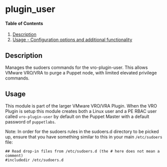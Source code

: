 # plugin_user

#### Table of Contents

1. [Description](#description)
2. [Usage - Configuration options and additional functionality](#usage)


## Description

Manages the sudoers commands for the vro-plugin-user.  This allows VMware VRO/VRA to purge a Puppet node, with limited elevated privilege commands.

## Usage
This module is part of the larger VMware VRO/VRA Plugin. When the VRO Plugin is setup this module creates both a Linux user and a PE RBAC user called `vro-plugin-user` by default on the Puppet Master with a default password of `puppetlabs`.

Note: In order for the sudoers rules in the sudoers.d directory to be picked up, ensure that you have something similar to this in your main `/etc/sudoers` file:

```
## Read drop-in files from /etc/sudoers.d (the # here does not mean a comment)
#includedir /etc/sudoers.d
```
